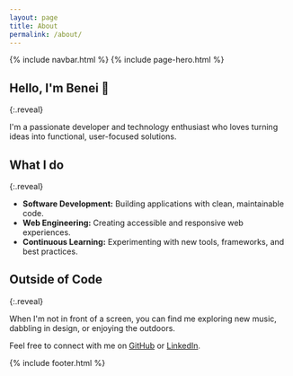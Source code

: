 ```yaml
---
layout: page
title: About
permalink: /about/
---
```


{% include navbar.html %}
{% include page-hero.html %}

<div class="page-content-container">

## Hello, I'm Benei 👋
{:.reveal}

I'm a passionate developer and technology enthusiast who loves turning ideas into functional, user-focused solutions.

## What I do
{:.reveal}

- **Software Development:** Building applications with clean, maintainable code.
- **Web Engineering:** Creating accessible and responsive web experiences.
- **Continuous Learning:** Experimenting with new tools, frameworks, and best practices.

## Outside of Code
{:.reveal}

When I'm not in front of a screen, you can find me exploring new music, dabbling in design, or enjoying the outdoors.

Feel free to connect with me on [GitHub](https://github.com/Benei) or [LinkedIn](https://linkedin.com/in/Benei).

</div>

<script src="{{ '/assets/js/nav-scroll.js' | relative_url }}" defer></script>
<script src="{{ '/assets/js/scroll-reveal.js' | relative_url }}" defer></script>
<script src="{{ '/assets/js/dark-mode.js' | relative_url }}" defer></script>

{% include footer.html %} 